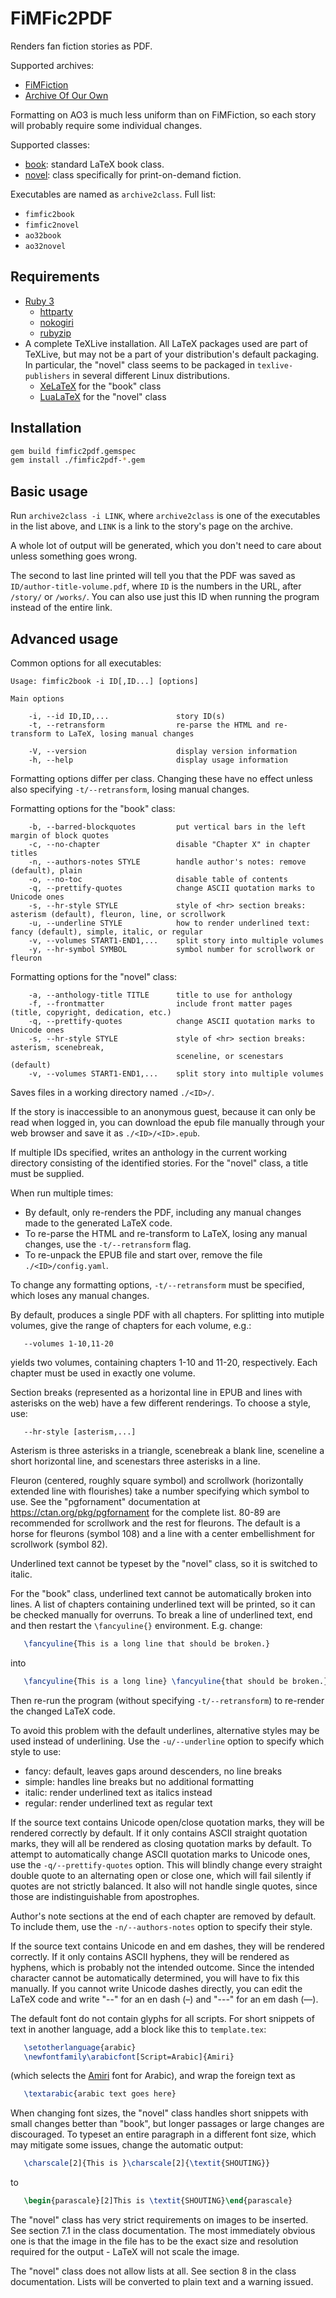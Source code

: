 # FiMFic2PDF

Renders fan fiction stories as PDF.

Supported archives:
* [FiMFiction](https://www.fimfiction.net/)
* [Archive Of Our Own](https://archiveofourown.org/)

Formatting on AO3 is much less uniform than on FiMFiction, so each
story will probably require some individual changes.

Supported classes:

* [book](https://ctan.org/pkg/book): standard LaTeX book class.
* [novel](https://ctan.org/pkg/novel): class specifically for
  print-on-demand fiction.

Executables are named as `archive2class`. Full list:
* `fimfic2book`
* `fimfic2novel`
* `ao32book`
* `ao32novel`

## Requirements

* [Ruby 3](https://www.ruby-lang.org/en/)
  * [httparty](https://www.johnnunemaker.com/httparty/)
  * [nokogiri](https://nokogiri.org/)
  * [rubyzip](https://rubygems.org/gems/rubyzip)
* A complete TeXLive installation. All LaTeX packages used are part of
  TeXLive, but may not be a part of your distribution's default
  packaging. In particular, the "novel" class seems to be packaged in
  `texlive-publishers` in several different Linux distributions.
  * [XeLaTeX](https://ctan.org/pkg/xetex) for the "book" class
  * [LuaLaTeX](http://luatex.org/) for the "novel" class

## Installation

```sh
gem build fimfic2pdf.gemspec
gem install ./fimfic2pdf-*.gem
```

## Basic usage

Run `archive2class -i LINK`, where `archive2class` is one of the
executables in the list above, and `LINK` is a link to the story's
page on the archive.

A whole lot of output will be generated, which you don't need to care
about unless something goes wrong.

The second to last line printed will tell you that the PDF was saved
as `ID/author-title-volume.pdf`, where `ID` is the numbers in the URL,
after `/story/` or `/works/`. You can also use just this ID when
running the program instead of the entire link.

## Advanced usage

Common options for all executables:

```
Usage: fimfic2book -i ID[,ID...] [options]

Main options

    -i, --id ID,ID,...               story ID(s)
    -t, --retransform                re-parse the HTML and re-transform to LaTeX, losing manual changes

    -V, --version                    display version information
    -h, --help                       display usage information
```

Formatting options differ per class. Changing these have no effect
unless also specifying `-t/--retransform`, losing manual changes.

Formatting options for the "book" class:
```
    -b, --barred-blockquotes         put vertical bars in the left margin of block quotes
    -c, --no-chapter                 disable "Chapter X" in chapter titles
    -n, --authors-notes STYLE        handle author's notes: remove (default), plain
    -o, --no-toc                     disable table of contents
    -q, --prettify-quotes            change ASCII quotation marks to Unicode ones
    -s, --hr-style STYLE             style of <hr> section breaks: asterism (default), fleuron, line, or scrollwork
    -u, --underline STYLE            how to render underlined text: fancy (default), simple, italic, or regular
    -v, --volumes START1-END1,...    split story into multiple volumes
    -y, --hr-symbol SYMBOL           symbol number for scrollwork or fleuron
```

Formatting options for the "novel" class:
```
    -a, --anthology-title TITLE      title to use for anthology
    -f, --frontmatter                include front matter pages (title, copyright, dedication, etc.)
    -q, --prettify-quotes            change ASCII quotation marks to Unicode ones
    -s, --hr-style STYLE             style of <hr> section breaks: asterism, scenebreak,
                                     sceneline, or scenestars (default)
    -v, --volumes START1-END1,...    split story into multiple volumes
```

Saves files in a working directory named `./<ID>/`.

If the story is inaccessible to an anonymous guest, because it can
only be read when logged in, you can download the epub file manually
through your web browser and save it as `./<ID>/<ID>.epub`.

If multiple IDs specified, writes an anthology in the current working
directory consisting of the identified stories. For the "novel" class,
a title must be supplied.

When run multiple times:

* By default, only re-renders the PDF, including any manual changes
  made to the generated LaTeX code.
* To re-parse the HTML and re-transform to LaTeX, losing any manual
  changes, use the `-t/--retransform` flag.
* To re-unpack the EPUB file and start over, remove the file
  `./<ID>/config.yaml`.

To change any formatting options, `-t/--retransform` must be
specified, which loses any manual changes.

By default, produces a single PDF with all chapters. For splitting
into mutiple volumes, give the range of chapters for each volume,
e.g.:
```
   --volumes 1-10,11-20
```
yields two volumes, containing chapters 1-10 and 11-20, respectively.
Each chapter must be used in exactly one volume.

Section breaks (represented as a horizontal line in EPUB and lines
with asterisks on the web) have a few different renderings. To choose
a style, use:
```
   --hr-style [asterism,...]
```

Asterism is three asterisks in a triangle, scenebreak a blank line,
sceneline a short horizontal line, and scenestars three asterisks in a
line.

Fleuron (centered, roughly square symbol) and scrollwork (horizontally
extended line with flourishes) take a number specifying which symbol
to use. See the "pgfornament" documentation at
https://ctan.org/pkg/pgfornament for the complete list. 80-89 are
recommended for scrollwork and the rest for fleurons. The default is a
horse for fleurons (symbol 108) and a line with a center embellishment
for scrollwork (symbol 82).

Underlined text cannot be typeset by the "novel" class, so it is
switched to italic.

For the "book" class, underlined text cannot be automatically broken
into lines. A list of chapters containing underlined text will be
printed, so it can be checked manually for overruns. To break a line
of underlined text, end and then restart the `\fancyuline{}`
environment. E.g. change:
```latex
   \fancyuline{This is a long line that should be broken.}
```
into
```latex
   \fancyuline{This is a long line} \fancyuline{that should be broken.}
```
Then re-run the program (without specifying `-t/--retransform`) to
re-render the changed LaTeX code.

To avoid this problem with the default underlines, alternative styles
may be used instead of underlining. Use the `-u/--underline` option to
specify which style to use:

* fancy: default, leaves gaps around descenders, no line breaks
* simple: handles line breaks but no additional formatting
* italic: render underlined text as italics instead
* regular: render underlined text as regular text

If the source text contains Unicode open/close quotation marks, they
will be rendered correctly by default. If it only contains ASCII
straight quotation marks, they will all be rendered as closing
quotation marks by default. To attempt to automatically change ASCII
quotation marks to Unicode ones, use the `-q/--prettify-quotes`
option. This will blindly change every straight double quote to an
alternating open or close one, which will fail silently if quotes are
not strictly balanced. It also will not handle single quotes, since
those are indistinguishable from apostrophes.

Author's note sections at the end of each chapter are removed by
default. To include them, use the `-n/--authors-notes` option to
specify their style.

If the source text contains Unicode en and em dashes, they will be
rendered correctly. If it only contains ASCII hyphens, they will be
rendered as hyphens, which is probably not the intended outcome. Since
the intended character cannot be automatically determined, you will
have to fix this manually. If you cannot write Unicode dashes
directly, you can edit the LaTeX code and write "--" for an en dash
(–) and "---" for an em dash (—).

The default font do not contain glyphs for all scripts. For short
snippets of text in another language, add a block like this to
`template.tex`:
```latex
   \setotherlanguage{arabic}
   \newfontfamily\arabicfont[Script=Arabic]{Amiri}
```
(which selects the [Amiri](https://fonts.google.com/specimen/Amiri)
font for Arabic), and wrap the foreign text as
```latex
   \textarabic{arabic text goes here}
```

When changing font sizes, the "novel" class handles short snippets
with small changes better than "book", but longer passages or large
changes are discouraged. To typeset an entire paragraph in a different
font size, which may mitigate some issues, change the automatic
output:
```latex
   \charscale[2]{This is }\charscale[2]{\textit{SHOUTING}}
```
to
```latex
   \begin{parascale}[2]This is \textit{SHOUTING}\end{parascale}
```

The "novel" class has very strict requirements on images to be
inserted. See section 7.1 in the class documentation. The most
immediately obvious one is that the image in the file has to be the
exact size and resolution required for the output - LaTeX will not
scale the image.

The "novel" class does not allow lists at all. See section 8 in the
class documentation. Lists will be converted to plain text and a
warning issued.

